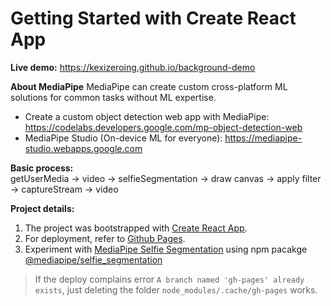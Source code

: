 # Getting Started with Create React App

**Live demo:** https://kexizeroing.github.io/background-demo

**About MediaPipe**
MediaPipe can create custom cross-platform ML solutions for common tasks without ML expertise.
- Create a custom object detection web app with MediaPipe: https://codelabs.developers.google.com/mp-object-detection-web
- MediaPipe Studio (On-device ML for everyone): https://mediapipe-studio.webapps.google.com

**Basic process:**  
getUserMedia -> video -> selfieSegmentation -> draw canvas -> apply filter -> captureStream -> video

**Project details:**  
1. The project was bootstrapped with [Create React App](https://github.com/facebook/create-react-app).
2. For deployment, refer to [Github Pages](https://create-react-app.dev/docs/deployment/#github-pages).
3. Experiment with [MediaPipe Selfie Segmentation](https://google.github.io/mediapipe/solutions/selfie_segmentation.html) using npm pacakge [@mediapipe/selfie_segmentation](https://www.npmjs.com/package/@mediapipe/selfie_segmentation)

> If the deploy complains error `A branch named 'gh-pages' already exists`, just deleting the folder `node_modules/.cache/gh-pages` works.
